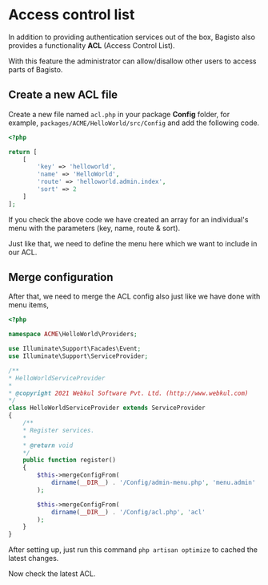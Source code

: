 # Access control list

In addition to providing authentication services out of the box, Bagisto also provides a functionality **ACL** (Access Control List).

With this feature the administrator can allow/disallow other users to access parts of Bagisto.

## Create a new ACL file

Create a new file named `acl.php` in your package **Config** folder, for example, `packages/ACME/HelloWorld/src/Config` and add the following code.

~~~php
<?php

return [
    [
        'key' => 'helloworld',
        'name' => 'HelloWorld',
        'route' => 'helloworld.admin.index',
        'sort' => 2
    ]
];
~~~

If you check the above code we have created an array for an individual's menu with the parameters (key, name, route & sort).

Just like that, we need to define the menu here which we want to include in our ACL.

## Merge configuration

After that, we need to merge the ACL config also just like we have done with menu items,

  ~~~php
  <?php

  namespace ACME\HelloWorld\Providers;

  use Illuminate\Support\Facades\Event;
  use Illuminate\Support\ServiceProvider;

  /**
  * HelloWorldServiceProvider
  *
  * @copyright 2021 Webkul Software Pvt. Ltd. (http://www.webkul.com)
  */
  class HelloWorldServiceProvider extends ServiceProvider
  {
      /**
      * Register services.
      *
      * @return void
      */
      public function register()
      {
          $this->mergeConfigFrom(
              dirname(__DIR__) . '/Config/admin-menu.php', 'menu.admin'
          );

          $this->mergeConfigFrom(
              dirname(__DIR__) . '/Config/acl.php', 'acl'
          );
      }
  }
  ~~~

After setting up, just run this command `php artisan optimize` to cached the latest changes.

Now check the latest ACL.
